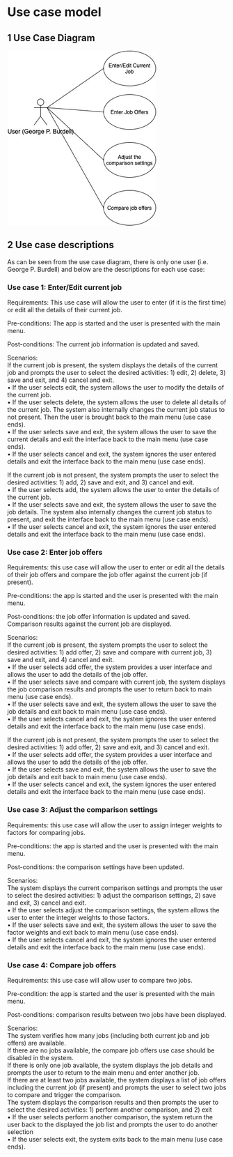 # Use case model
## 1 Use Case Diagram
![alt text](https://github.com/Yzpride/Mystuff/blob/master/UseCaseDiagram.jpg)

## 2 Use case descriptions
As can be seen from the use case diagram, there is only one user (i.e. George P. Burdell) and below are the descriptions for each use case:

### Use case 1: Enter/Edit current job 

Requirements: This use case will allow the user to enter (if it is the first time) or edit all the details of their current job.

Pre-conditions: The app is started and the user is presented with the main menu.

Post-conditions: The current job information is updated and saved.

Scenarios: <br>
If the current job is present, the system displays the details of the current job and prompts the user to select the desired activities: 1) edit, 2) delete, 3) save and exit, and 4) cancel and exit.  <br>
•	If the user selects edit, the system allows the user to modify the details of the current job. <br>
•	If the user selects delete, the system allows the user to delete all details of the current job. The system also internally changes the current job status to not present. Then the user is brought back to the main menu (use case ends). <br>
•	If the user selects save and exit, the system allows the user to save the current details and exit the interface back to the main menu (use case ends).  <br>
•	If the user selects cancel and exit, the system ignores the user entered details and exit the interface back to the main menu (use case ends). <br>

If the current job is not present, the system prompts the user to select the desired activities: 1) add, 2) save and exit, and 3) cancel and exit.  <br>
•	If the user selects add, the system allows the user to enter the details of the current job. <br>
•	If the user selects save and exit, the system allows the user to save the job details. The system also internally changes the current job status to present, and exit the interface back to the main menu (use case ends).  <br>
•	If the user selects cancel and exit, the system ignores the user entered details and exit the interface back to the main menu (use case ends).  <br>

### Use case 2: Enter job offers

Requirements: this use case will allow the user to enter or edit all the details of their job offers and compare the job offer against the current job (if present).

Pre-conditions: the app is started and the user is presented with the main menu.

Post-conditions: the job offer information is updated and saved. Comparison results against the current job are displayed. 

Scenarios: <br>
If the current job is present, the system prompts the user to select the desired activities: 1) add offer, 2) save and compare with current job, 3) save and exit, and 4) cancel and exit.  <br>
•	If the user selects add offer, the system provides a user interface and allows the user to add the details of the job offer. <br>
•	If the user selects save and compare with current job, the system displays the job comparison results and prompts the user to return back to main menu (use case ends). <br>
•	If the user selects save and exit, the system allows the user to save the job details and exit back to main menu (use case ends). <br>
•	If the user selects cancel and exit, the system ignores the user entered details and exit the interface back to the main menu (use case ends). <br>

If the current job is not present, the system prompts the user to select the desired activities: 1) add offer, 2) save and exit, and 3) cancel and exit.  <br>
•	If the user selects add offer, the system provides a user interface and allows the user to add the details of the job offer. <br>
•	If the user selects save and exit, the system allows the user to save the job details and exit back to main menu (use case ends). <br>
•	If the user selects cancel and exit, the system ignores the user entered details and exit the interface back to the main menu (use case ends). <br>

### Use case 3: Adjust the comparison settings

Requirements: this use case will allow the user to assign integer weights to factors for comparing jobs. 

Pre-conditions: the app is started and the user is presented with the main menu.

Post-conditions: the comparison settings have been updated. 

Scenarios: <br>
The system displays the current comparison settings and prompts the user to select the desired activities: 1) adjust the comparison settings, 2) save and exit, 3) cancel and exit. <br>
•	If the user selects adjust the comparison settings, the system allows the user to enter the integer weights to those factors.  <br>
•	If the user selects save and exit, the system allows the user to save the factor weights and exit back to main menu (use case ends).  <br>
•	If the user selects cancel and exit, the system ignores the user entered details and exit the interface back to the main menu (use case ends). <br>

### Use case 4: Compare job offers

Requirements: this use case will allow user to compare two jobs.

Pre-condition: the app is started and the user is presented with the main menu.

Post-conditions: comparison results between two jobs have been displayed. 

Scenarios: <br>
The system verifies how many jobs (including both current job and job offers) are available.  <br>
If there are no jobs available, the compare job offers use case should be disabled in the system.  <br>
If there is only one job available, the system displays the job details and prompts the user to return to the main menu and enter another job.  <br>
If there are at least two jobs available, the system displays a list of job offers including the current job (if present) and prompts the user to select two jobs to compare and trigger the comparison.  <br>
The system displays the comparison results and then prompts the user to select the desired activities: 1) perform another comparison, and 2) exit <br>
•	If the user selects perform another comparison, the system return the user back to the displayed the job list and prompts the user to do another selection <br>
•	If the user selects exit, the system exits back to the main menu (use case ends).  <br>
